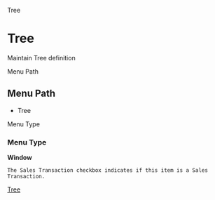 
Tree
# Tree


Maintain Tree definition

Menu Path
## Menu Path



- Tree

Menu Type
### Menu Type

**Window**

```
The Sales Transaction checkbox indicates if this item is a Sales Transaction.
```

[Tree](../../window-tree.md)